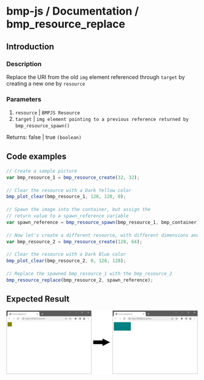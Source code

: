 # bmp-js / Documentation / bmp_resource_replace
## Introduction

### Description

Replace the URI from the old `img` element referenced through `target` by creating a new one by `resource`

### Parameters

1. `resource` | `BMPJS Resource`
2. `target` | `img element pointing to a previous reference returned by bmp_resource_spawn()`

Returns: false | true `(boolean)`

## Code examples

```js
// Create a sample picture
var bmp_resource_1 = bmp_resource_create(32, 32);

// Clear the resource with a Dark Yellow color
bmp_plot_clear(bmp_resource_1, 128, 128, 0);

// Spawn the image into the container, but assign the
// return value to a spawn_reference variable
var spawn_reference = bmp_resource_spawn(bmp_resource_1, bmp_container);

// Now let's create a different resource, with different dimensions and colors
var bmp_resource_2 = bmp_resource_create(128, 64);

// Clear the resource with a Dark Blue color
bmp_plot_clear(bmp_resource_2, 0, 128, 128);

// Replace the spawned bmp_resource_1 with the bmp_resource_2
bmp_resource_replace(bmp_resource_2, spawn_reference);
```

## Expected Result

![expected-result](./img/009.png)
